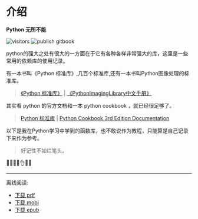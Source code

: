 # 介绍

**Python 无所不能** 

![visitors](https://visitor-badge.glitch.me/badge?page_id=github.windard.python_book)
![publish gitbook](https://github.com/windard/python-book/workflows/publish%20gitbook/badge.svg)

python的强大之处有很大的一方面在于它有各种各样非常强大的库，这里是一些常用的依赖库的使用记录。

有一本书叫《Python 标准库》,几百个标准库,还有一本书叫Python图像处理的标准库。

> [《Python 标准库》](https://github.com/windard/python-book/tree/db6562f8664e2c2b9bf22148bef2a963f5dbeea3/others/python标准库.pdf) | [《PythonImagingLibrary中文手册》](https://github.com/windard/python-book/tree/db6562f8664e2c2b9bf22148bef2a963f5dbeea3/others/PythonImagingLibrary中文手册.pdf)

其实看 python 的官方文档和一本 python cookbook ，就已经很足够了。

> [Python 标准库](https://docs.python.org/zh-cn/2.7/library/index.html) | [Python Cookbook 3rd Edition Documentation](https://python-cookbook.readthedocs.io/zh_CN/latest/index.html)

以下是我在Python学习中学到的函数库，也不敢说作为教程，只能算是自己记录下来作为参考。

> 好记性不如烂笔头。

🐍😁😄👀👌🐉🤩

---

离线阅读:
- [下载 pdf](python_book.pdf)
- [下载 mobi](python_book.mobi)
- [下载 epub](python_book.epub)
